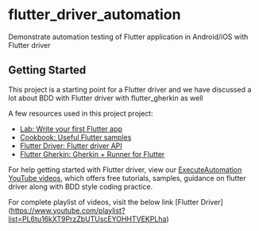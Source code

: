 # flutter_driver_automation

Demonstrate automation testing of Flutter application in Android/iOS with Flutter driver

## Getting Started

This project is a starting point for a Flutter driver and we have discussed a lot about BDD with Flutter driver with flutter_gherkin as well

A few resources used in this project project:

- [Lab: Write your first Flutter app](https://flutter.dev/docs/get-started/codelab)
- [Cookbook: Useful Flutter samples](https://flutter.dev/docs/cookbook)
- [Flutter Driver: Flutter driver API](https://api.flutter.dev/flutter/flutter_driver/FlutterDriver-class.html)
- [Flutter Gherkin: Gherkin + Runner for Flutter](https://pub.dev/packages/flutter_gherkin#-readme-tab-)

For help getting started with Flutter driver, view our 
[ExecuteAutomation YouTube videos](https://www.youtube.com/executeautomation), which offers free tutorials, 
samples, guidance on flutter driver along with BDD style coding practice.

For complete playlist of videos, visit the below link
[Flutter Driver] (https://www.youtube.com/playlist?list=PL6tu16kXT9PrzZbUTUscEYOHHTVEKPLha)


